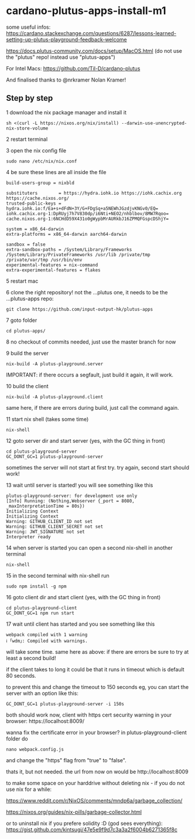 # cardano-plutus-apps-install-m1

some useful infos:
https://cardano.stackexchange.com/questions/6287/lessons-learned-setting-up-plutus-playground-feedback-welcome

https://docs.plutus-community.com/docs/setup/MacOS.html (do not use the "plutus" repo! instead use "plutus-apps")

For Intel Macs: https://github.com/Til-D/cardano-plutus

And finalised thanks to @nrkramer Nolan Kramer!

## Step by step

1 download the nix package manager and install it
```console
sh <(curl -L https://nixos.org/nix/install) --darwin-use-unencrypted-nix-store-volume
```
2 restart terminal

3 open the nix config file
```console
sudo nano /etc/nix/nix.conf
```
4 be sure these lines are all inside the file
```console
build-users-group = nixbld

substituters        = https://hydra.iohk.io https://iohk.cachix.org https://cache.nixos.org/
trusted-public-keys = hydra.iohk.io:f/Ea+s+dFdN+3Y/G+FDgSq+a5NEWhJGzdjvKNGv0/EQ= iohk.cachix.org-1:DpRUyj7h7V830dp/i6Nti+NEO2/nhblbov/8MW7Rqoo= cache.nixos.org-1:6NCHdD59X431o0gWypbMrAURkbJ16ZPMQFGspcDShjY=

system = x86_64-darwin
extra-platforms = x86_64-darwin aarch64-darwin

sandbox = false
extra-sandbox-paths = /System/Library/Frameworks /System/Library/PrivateFrameworks /usr/lib /private/tmp /private/var/tmp /usr/bin/env
experimental-features = nix-command
extra-experimental-features = flakes
```
5 restart mac

6 clone the right repository! not the ...plutus one, it needs to be the ...plutus-apps repo:
```console
git clone https://github.com/input-output-hk/plutus-apps
```
7 goto folder
```console
cd plutus-apps/
```
8 no checkout of commits needed, just use the master branch for now

9 build the server
```console
nix-build -A plutus-playground.server
```
IMPORTANT: if there occurs a segfault, just build it again, it will work.

10 build the client
```console
nix-build -A plutus-playground.client
```
same here, if there are errors during build, just call the command again.

11 start nix shell (takes some time)
```console
nix-shell
```
12 goto server dir and start server (yes, with the GC thing in front)
```console
cd plutus-playground-server
GC_DONT_GC=1 plutus-playground-server
```
sometimes the server will not start at first try. try again, second start should work!

13 wait until server is started! you will see something like this
```console
plutus-playground-server: for development use only
[Info] Running: (Nothing,Webserver {_port = 8080, _maxInterpretationTime = 80s})
Initializing Context
Initializing Context
Warning: GITHUB_CLIENT_ID not set
Warning: GITHUB_CLIENT_SECRET not set
Warning: JWT_SIGNATURE not set
Interpreter ready
```
14 when server is started you can open a second nix-shell in another terminal
```console
nix-shell
```
15 in the second terminal with nix-shell run
```console
sudo npm install -g npm
```
16 goto client dir and start client (yes, with the GC thing in front)
```console
cd plutus-playground-client
GC_DONT_GC=1 npm run start
```
17 wait until client has started and you see something like this
```console
webpack compiled with 1 warning
ℹ ｢wdm｣: Compiled with warnings.
```
will take some time. same here as above: if there are errors be sure to try at least a second build!

if the client takes to long it could be that it runs in timeout which is default 80 seconds.

to prevent this and change the timeout to 150 seconds eg, you can start the server with an option like this:
```console
GC_DONT_GC=1 plutus-playground-server -i 150s
```


both should work now, client with https cert security warning in your browser: https://localhost:8009/

wanna fix the certificate error in your browser? in plutus-playground-client folder do
```console
nano webpack.config.js
```
and change the "https" flag from "true" to "false".

thats it, but not needed. the url from now on would be http://localhost:8009



to make some space on your harddrive without deleting nix - if you do not use nix for a while:

https://www.reddit.com/r/NixOS/comments/mndp6a/garbage_collection/

https://nixos.org/guides/nix-pills/garbage-collector.html


or to uninstall nix if you prefere solidity :D (god sees everything):
https://gist.github.com/kintsugi/47e5e9f9d7c3a3a2f6004b6271365f8c 
